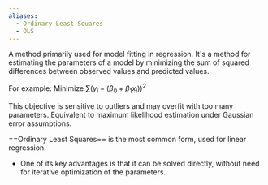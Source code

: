 ```yaml
---
aliases:
  - Ordinary Least Squares
  - OLS
---
```



A method primarily used for model fitting in regression.
It's a method for estimating the parameters of a model by minimizing the sum of squared differences between observed values and predicted values.

For example:
Minimize $\sum{(y_i - (\beta_0 + \beta_1x_i)})^2$

This objective is sensitive to outliers and may overfit with too many parameters.
Equivalent to maximum likelihood estimation under Gaussian error assumptions.

==Ordinary Least Squares== is the most common form, used for linear regression.
- One of its key advantages is that it can be solved directly, without need for iterative optimization of the parameters.

